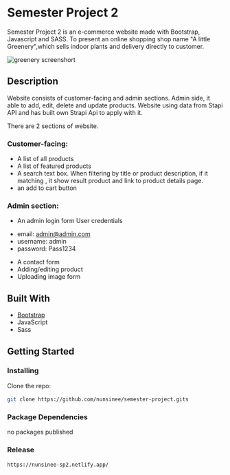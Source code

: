 # Semester Project 2

Semester Project 2 is an e-commerce website made with Bootstrap, Javascript and SASS.
To present an online shopping shop name "A little Greenery",which sells indoor plants and delivery directly to customer.

![greenery screenshort](<img src="/images/logo/screenshort_semester_project_2.png" alt="alt text" width="200"/>)

## Description

Website consists of customer-facing and admin sections. Admin side, it able to add, edit, delete and update products.
Website using data from Stapi API and has built own Strapi Api to apply with it.

There are 2 sections of website.

### Customer-facing:

-   A list of all products
-   A list of featured products
-   A search text box. When filtering by title or product description, if it matching , it show result
    product and link to product details page.
-   an add to cart button

### Admin section:

-   An admin login form
    User credentials

*   email: admin@admin.com
*   username: admin
*   password: Pass1234

-   A contact form
-   Adding/editing product
-   Uploading image form

## Built With

-   [Bootstrap](https://getbootstrap.com)
-   JavaScript
-   Sass

## Getting Started

### Installing

Clone the repo:

```bash
git clone https://github.com/nunsinee/semester-project.gits
```

### Package Dependencies

no packages published

### Release

```bash
https://nunsinee-sp2.netlify.app/
```
